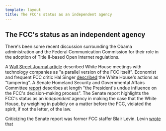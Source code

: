 ```yaml
---
template: layout
title: The FCC's status as an independent agency
---
```


## The FCC's status as an independent agency

There's been some recent discussion surrounding the Obama administration and the Federal Communication Commission for their role in the adoption of Title II-based Open Internet regulations.

A [Wall Street Journal article](http://www.wsj.com/articles/how-white-house-thwarted-fcc-chief-on-internet-rules-1423097522) described White House meetings with technology companies as "a parallel version of the FCC itself". Economist and frequent FCC critic Hal Singer [described](https://twitter.com/HalSinger/status/714098473365278722) the White House's actions as "tampering". A Senate Homeland Security and Governmental Affairs Committee [report](/files/fcc-report-sen-ron-johnson.pdf) describes at length "the President's undue influence on the FCC's decision-making process". The Senate report highlights the FCC's status as an _independent_ agency in making the case that the White House, by weighing in publicly on a matter before the FCC, violated the spirit, if not the letter, of the law.

Criticizing the Senate report was former FCC staffer Blair Levin. Levin [wrote](http://www.insidesources.com/dont-act-surprised-by-how-net-neutrality-rules-were-written/?mc_cid=fac77f1c37&mc_eid=007029c252) that 
